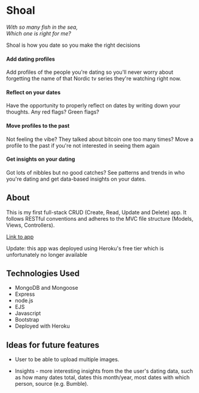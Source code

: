 # Shoal

*With so many fish in the sea,<br />
Which one is right for me?*

Shoal is how you date so you make the right decisions

#### Add dating profiles
Add profiles of the people you're dating so you'll never worry about forgetting the name of that Nordic tv series they're watching right now.

#### Reflect on your dates
Have the opportunity to properly reflect on dates by writing down your thoughts. Any red flags? Green flags?

#### Move profiles to the past
Not feeling the vibe? They talked about bitcoin one too many times? Move a profile to the past if you're not interested in seeing them again

#### Get insights on your dating
Got lots of nibbles but no good catches? See patterns and trends in who you're dating and get data-based insights on your dates.

## About

This is my first full-stack CRUD (Create, Read, Update and Delete) app. It follows RESTful conventions and adheres to the MVC file structure (Models, Views, Controllers).

[Link to app](https://shoal-app.herokuapp.com/)

Update: this app was deployed using Heroku's free tier which is unfortunately no longer available

## Technologies Used

* MongoDB and Mongoose
* Express
* node.js
* EJS
* Javascript
* Bootstrap
* Deployed with Heroku

## Ideas for future features

* User to be able to upload multiple images.

* Insights - more interesting insights from the the user's dating data, such as how many dates total, dates this month/year, most dates with which person, source (e.g. Bumble).



